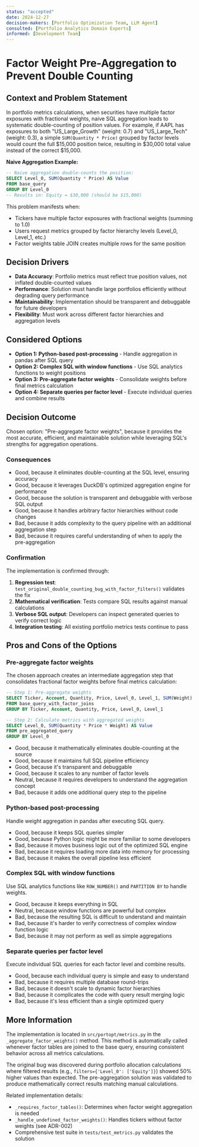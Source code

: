 ```yaml
---
status: "accepted"
date: 2024-12-27
decision-makers: [Portfolio Optimization Team, LLM Agent]
consulted: [Portfolio Analytics Domain Experts]
informed: [Development Team]
---
```


# Factor Weight Pre-Aggregation to Prevent Double Counting

## Context and Problem Statement

In portfolio metrics calculations, when securities have multiple factor exposures with fractional weights, naive SQL aggregation leads to systematic double-counting of position values. For example, if AAPL has exposures to both "US_Large_Growth" (weight: 0.7) and "US_Large_Tech" (weight: 0.3), a simple `SUM(Quantity * Price)` grouped by factor levels would count the full $15,000 position twice, resulting in $30,000 total value instead of the correct $15,000.

**Naive Aggregation Example:**
```sql
-- Naive aggregation double-counts the position:
SELECT Level_0, SUM(Quantity * Price) AS Value
FROM base_query
GROUP BY Level_0
-- Results in: Equity = $30,000 (should be $15,000)
```

This problem manifests when:
- Tickers have multiple factor exposures with fractional weights (summing to 1.0)
- Users request metrics grouped by factor hierarchy levels (Level_0, Level_1, etc.)
- Factor weights table JOIN creates multiple rows for the same position

## Decision Drivers

* **Data Accuracy**: Portfolio metrics must reflect true position values, not inflated double-counted values
* **Performance**: Solution must handle large portfolios efficiently without degrading query performance
* **Maintainability**: Implementation should be transparent and debuggable for future developers
* **Flexibility**: Must work across different factor hierarchies and aggregation levels

## Considered Options

* **Option 1: Python-based post-processing** - Handle aggregation in pandas after SQL query
* **Option 2: Complex SQL with window functions** - Use SQL analytics functions to weight positions
* **Option 3: Pre-aggregate factor weights** - Consolidate weights before final metrics calculation
* **Option 4: Separate queries per factor level** - Execute individual queries and combine results

## Decision Outcome

Chosen option: "Pre-aggregate factor weights", because it provides the most accurate, efficient, and maintainable solution while leveraging SQL's strengths for aggregation operations.

### Consequences

* Good, because it eliminates double-counting at the SQL level, ensuring accuracy
* Good, because it leverages DuckDB's optimized aggregation engine for performance
* Good, because the solution is transparent and debuggable with verbose SQL output
* Good, because it handles arbitrary factor hierarchies without code changes
* Bad, because it adds complexity to the query pipeline with an additional aggregation step
* Bad, because it requires careful understanding of when to apply the pre-aggregation

### Confirmation

The implementation is confirmed through:
1. **Regression test**: `test_original_double_counting_bug_with_factor_filters()` validates the fix
2. **Mathematical verification**: Tests compare SQL results against manual calculations
3. **Verbose SQL output**: Developers can inspect generated queries to verify correct logic
4. **Integration testing**: All existing portfolio metrics tests continue to pass

## Pros and Cons of the Options

### Pre-aggregate factor weights

The chosen approach creates an intermediate aggregation step that consolidates fractional factor weights before final metrics calculation:

```sql
-- Step 1: Pre-aggregate weights
SELECT Ticker, Account, Quantity, Price, Level_0, Level_1, SUM(Weight) AS Weight
FROM base_query_with_factor_joins
GROUP BY Ticker, Account, Quantity, Price, Level_0, Level_1

-- Step 2: Calculate metrics with aggregated weights  
SELECT Level_0, SUM(Quantity * Price * Weight) AS Value
FROM pre_aggregated_query
GROUP BY Level_0
```

* Good, because it mathematically eliminates double-counting at the source
* Good, because it maintains full SQL pipeline efficiency 
* Good, because it's transparent and debuggable
* Good, because it scales to any number of factor levels
* Neutral, because it requires developers to understand the aggregation concept
* Bad, because it adds one additional query step to the pipeline

### Python-based post-processing

Handle weight aggregation in pandas after executing SQL query.

* Good, because it keeps SQL queries simpler
* Good, because Python logic might be more familiar to some developers
* Bad, because it moves business logic out of the optimized SQL engine
* Bad, because it requires loading more data into memory for processing
* Bad, because it makes the overall pipeline less efficient

### Complex SQL with window functions

Use SQL analytics functions like `ROW_NUMBER()` and `PARTITION BY` to handle weights.

* Good, because it keeps everything in SQL
* Neutral, because window functions are powerful but complex
* Bad, because the resulting SQL is difficult to understand and maintain
* Bad, because it's harder to verify correctness of complex window function logic
* Bad, because it may not perform as well as simple aggregations

### Separate queries per factor level

Execute individual SQL queries for each factor level and combine results.

* Good, because each individual query is simple and easy to understand
* Bad, because it requires multiple database round-trips
* Bad, because it doesn't scale to dynamic factor hierarchies
* Bad, because it complicates the code with query result merging logic
* Bad, because it's less efficient than a single optimized query

## More Information

The implementation is located in `src/portopt/metrics.py` in the `_aggregate_factor_weights()` method. This method is automatically called whenever factor tables are joined to the base query, ensuring consistent behavior across all metrics calculations.

The original bug was discovered during portfolio allocation calculations where filtered results (e.g., `filters={'Level_0': ['Equity']}`) showed 50% higher values than expected. The pre-aggregation solution was validated to produce mathematically correct results matching manual calculations.

Related implementation details:
- `_requires_factor_tables()`: Determines when factor weight aggregation is needed
- `_handle_undefined_factor_weights()`: Handles tickers without factor weights (see ADR-002)
- Comprehensive test suite in `tests/test_metrics.py` validates the solution 